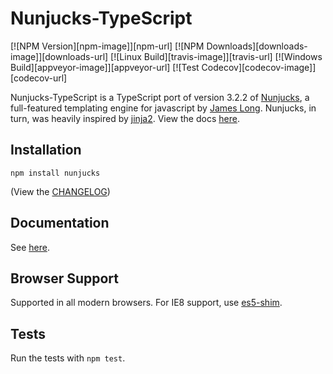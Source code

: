 # Nunjucks-TypeScript

  [![NPM Version][npm-image]][npm-url]
  [![NPM Downloads][downloads-image]][downloads-url]
  [![Linux Build][travis-image]][travis-url]
  [![Windows Build][appveyor-image]][appveyor-url]
  [![Test Codecov][codecov-image]][codecov-url]

Nunjucks-TypeScript is a TypeScript port of version 3.2.2 of [Nunjucks](https://mozilla.github.io/nunjucks/), a 
full-featured templating engine for javascript by [James Long](longster@gmail.com). Nunjucks, in turn, was heavily inspired by
[jinja2](http://jinja.pocoo.org/). View the docs
[here](https://mozilla.github.io/nunjucks/).

## Installation

`npm install nunjucks`

(View the [CHANGELOG](https://github.com/mozilla/nunjucks/releases))

## Documentation

See [here](https://mozilla.github.io/nunjucks/).

## Browser Support

Supported in all modern browsers. For IE8 support, use [es5-shim](https://github.com/es-shims/es5-shim).

## Tests

Run the tests with `npm test`.
